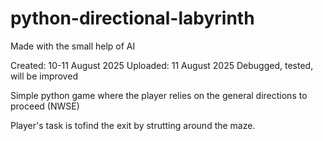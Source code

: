 # python-directional-labyrinth
Made with the small help of AI

Created: 10-11 August 2025
Uploaded: 11 August 2025
Debugged, tested, will be improved

Simple python game where the player relies on the general directions to proceed (NWSE)

Player's task is tofind the exit by strutting around the maze.
